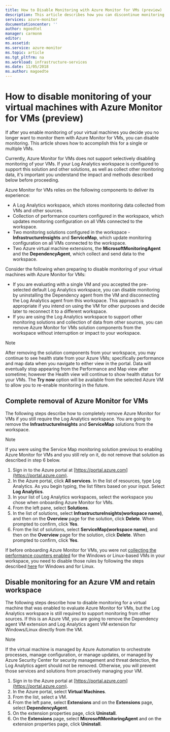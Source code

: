 ```yaml
---
title: How to Disable Monitoring with Azure Monitor for VMs (preview) | Microsoft Docs
description: This article describes how you can discontinue monitoring of your virtual machines with Azure Monitor for VMs.
services: azure-monitor
documentationcenter: ''
author: mgoedtel
manager: carmonm
editor: 
ms.assetid: 
ms.service: azure-monitor
ms.topic: article
ms.tgt_pltfrm: na
ms.workload: infrastructure-services
ms.date: 11/05/2018
ms.author: magoedte
---
```


# How to disable monitoring of your virtual machines with Azure Monitor for VMs (preview)

If after you enable monitoring of your virtual machines you decide you no longer want to monitor them with Azure Monitor for VMs, you can disable monitoring. This article shows how to accomplish this for a single or multiple VMs.  

Currently, Azure Monitor for VMs does not support selectively disabling monitoring of your VMs. If your Log Analytics workspace is configured to support this solution and other solutions, as well as collect other monitoring data, it's important you understand the impact and methods described below before proceeding.

Azure Monitor for VMs relies on the following components to deliver its experience:

* A Log Analytics workspace, which stores monitoring data collected from VMs and other sources.
* Collection of performance counters configured in the workspace, which updates monitoring configuration on all VMs connected to the workspace.
* Two monitoring solutions configured in the workspace - **InfrastructureInsights** and **ServiceMap**, which update monitoring configuration on all VMs connected to the workspace.
* Two Azure virtual machine extensions, the **MicrosoftMonitoringAgent** and the **DependencyAgent**, which collect and send data to the workspace.

Consider the following when preparing to disable monitoring of your virtual machines with Azure Monitor for VMs:

* If you are evaluating with a single VM and you accepted the pre-selected default Log Analytics workspace, you can disable monitoring by uninstalling the Dependency agent from the VM and disconnecting the Log Analytics agent from this workspace. This approach is appropriate if you intend on using the VM for other purposes and decide later to reconnect it to a different workspace.
* If you are using the Log Analytics workspace to support other monitoring solutions and collection of data from other sources, you can remove Azure Monitor for VMs solution components from the workspace without interruption or impact to your workspace.  

>[!NOTE]
> After removing the solution components from your workspace, you may continue to see health state from your Azure VMs; specifically performance and map data when you navigate to either view in the portal. Data will eventually stop appearing from the Performance and Map view after sometime; however the Health view will continue to show health status for your VMs. The **Try now** option will be available from the selected Azure VM to allow you to re-enable monitoring in the future.  

## Complete removal of Azure Monitor for VMs

The following steps describe how to completely remove Azure Monitor for VMs if you still require the Log Analytics workspace. You are going to remove the **InfrastructureInsights** and **ServiceMap** solutions from the workspace.  

>[!NOTE]
>If you were using the Service Map monitoring solution previous to enabling Azure Monitor for VMs and you still rely on it, do not remove that solution as described in step 6 below.  
>

1. Sign in to the Azure portal at [https://portal.azure.com](https://portal.azure.com).
2. In the Azure portal, click **All services**. In the list of resources, type Log Analytics. As you begin typing, the list filters based on your input. Select **Log Analytics**.
3. In your list of Log Analytics workspaces, select the workspace you chose when onboarding Azure Monitor for VMs.
4. From the left pane, select **Solutions**.  
5. In the list of solutions, select **InfrastructureInsights(workspace name)**, and then on the **Overview** page for the solution, click **Delete**.  When prompted to confirm, click **Yes**.  
6. From the list of solutions, select **ServiceMap(workspace name)**, and then on the **Overview** page for the solution, click **Delete**.  When prompted to confirm, click **Yes**.  

If before onboarding Azure Monitor for VMs, you were not [collecting the performance counters enabled](vminsights-enable-overview.md#performance-counters-enabled) for the Windows or Linux-based VMs in your workspace, you need to disable those rules by following the steps described [here](../../platform/data-sources-performance-counters.md#configuring-performance-counters) for Windows and for Linux.

## Disable monitoring for an Azure VM and retain workspace  

The following steps describe how to disable monitoring for a virtual machine that was enabled to evaluate Azure Monitor for VMs, but the Log Analytics workspace is still required to support monitoring from other sources. If this is an Azure VM, you are going to remove the Dependency agent VM extension and Log Analytics agent VM extension for Windows/Linux directly from the VM. 

>[!NOTE]
>If the virtual machine is managed by Azure Automation to orchestrate processes, manage configuration, or manage updates, or managed by Azure Security Center for security management and threat detection, the Log Analytics agent should not be removed. Otherwise, you will prevent those services and solutions from proactively managing your VM. 

1. Sign in to the Azure portal at [https://portal.azure.com](https://portal.azure.com). 
2. In the Azure portal, select **Virtual Machines**. 
3. From the list, select a VM. 
4. From the left pane, select **Extensions** and on the **Extensions** page, select **DependencyAgent**.
5. On the extension properties page, click **Uninstall**.
6. On the **Extensions** page, select **MicrosoftMonitoringAgent** and on the extension properties page, click **Uninstall**.  
